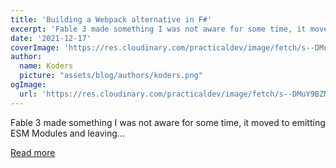 ```yaml
---
title: 'Building a Webpack alternative in F#'
excerpt: 'Fable 3 made something I was not aware for some time, it moved to emitting ESM Modules and leaving...'
date: '2021-12-17'
coverImage: 'https://res.cloudinary.com/practicaldev/image/fetch/s--DMuY9BZM--/c_imagga_scale,f_auto,fl_progressive,h_420,q_auto,w_1000/https://dev-to-uploads.s3.amazonaws.com/uploads/articles/1lo9l9tm4ajnnze56u93.png'
author:
  name: Koders
  picture: "assets/blog/authors/koders.png"
ogImage:
  url: 'https://res.cloudinary.com/practicaldev/image/fetch/s--DMuY9BZM--/c_imagga_scale,f_auto,fl_progressive,h_420,q_auto,w_1000/https://dev-to-uploads.s3.amazonaws.com/uploads/articles/1lo9l9tm4ajnnze56u93.png'
---
```


Fable 3 made something I was not aware for some time, it moved to emitting ESM Modules and leaving...

[Read more](https://dev.to/tunaxor/building-a-webpack-alternative-in-f-4p0f)
